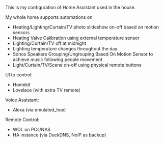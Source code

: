 This is my configuration of Home Assistant used in the house. 

My whole home supports automations on
- Heating/Lighting/Curtain/TV photo slideshow on-off based on motion sensors
- Heating Valve Calibration using external temperature sensor
- Lighting/Curtain/TV off at midnight
- Lighting temperature changes throughout the day
- Sonos Speakers Grouping/Ungrouping Based On Motion Sensor to achieve music following people movement
- Light/Curtain/TV/Scene on-off using physical remote buttons


UI to control:
- Homekit
- Lovelace (with extra TV remote)

Voice Assistant:
- Alexa (via emulated_hue)

Remote Control:
- WOL on PCs/NAS
- HA instance (via DuckDNS, NoIP as backup)



